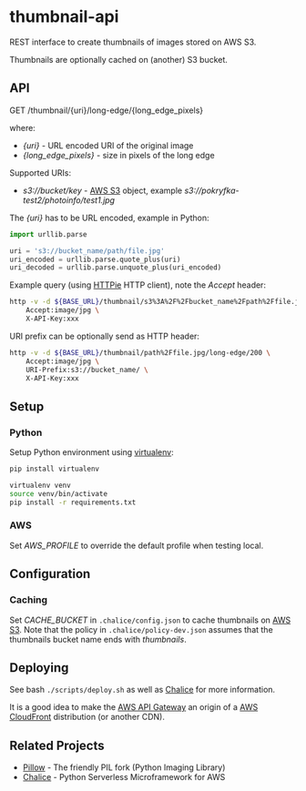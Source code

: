 # thumbnail-api

REST interface to create thumbnails of images stored on AWS S3.

Thumbnails are optionally cached on (another) S3 bucket.

## API

GET /thumbnail/{uri}/long-edge/{long_edge_pixels}

where:

- *{uri}* - URL encoded URI of the original image
- *{long_edge_pixels}* - size in pixels of the long edge

Supported URIs:

- *s3://bucket/key* - [AWS S3](https://aws.amazon.com/s3/) object, example *s3://pokryfka-test2/photoinfo/test1.jpg*

The *{uri}* has to be URL encoded, example in Python:

```python
import urllib.parse

uri = 's3://bucket_name/path/file.jpg'
uri_encoded = urllib.parse.quote_plus(uri)
uri_decoded = urllib.parse.unquote_plus(uri_encoded)
```

Example query (using [HTTPie](https://httpie.org) HTTP client), note the *Accept* header:

```bash
http -v -d ${BASE_URL}/thumbnail/s3%3A%2F%2Fbucket_name%2Fpath%2Ffile.jpg/long-edge/200 \
    Accept:image/jpg \
    X-API-Key:xxx
```

URI prefix can be optionally send as HTTP header:

```bash
http -v -d ${BASE_URL}/thumbnail/path%2Ffile.jpg/long-edge/200 \
    Accept:image/jpg \
    URI-Prefix:s3://bucket_name/ \
    X-API-Key:xxx
```

## Setup

### Python

Setup Python environment using [virtualenv](https://virtualenv.pypa.io/en/stable/):

```bash
pip install virtualenv

virtualenv venv
source venv/bin/activate
pip install -r requirements.txt
```

### AWS

Set *AWS_PROFILE* to override the default profile when testing local.

## Configuration

### Caching

Set *CACHE_BUCKET* in ``.chalice/config.json`` to cache thumbnails on [AWS S3](https://aws.amazon.com/s3/).
Note that the policy in ``.chalice/policy-dev.json`` assumes that the thumbnails bucket name ends with *thumbnails*.
 
## Deploying

See bash ``./scripts/deploy.sh`` as well as [Chalice](https://github.com/aws/chalice/) for more information.

It is a good idea to make the [AWS API Gateway](https://aws.amazon.com/api-gateway/)
an origin of a [AWS CloudFront](https://aws.amazon.com/cloudfront/) distribution (or another CDN).

## Related Projects

- [Pillow](https://python-pillow.org) - The friendly PIL fork (Python Imaging Library)
- [Chalice](https://github.com/aws/chalice/) - Python Serverless Microframework for AWS


